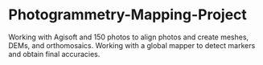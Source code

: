 # Photogrammetry-Mapping-Project
Working with Agisoft and 150 photos to align photos and create meshes, DEMs, and orthomosaics. Working with a global mapper to detect markers and obtain final accuracies.
